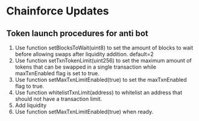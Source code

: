 # Chainforce Updates
## Token launch procedures for anti bot
1. Use function setBlocksToWait(uint8) to set the amount of blocks to wait before allowing swaps after liquidity addition. default=2
2. Use function setTxnTokenLimit(uint256) to set the maximum amount of tokens that can be swapped in a single transaction while maxTxnEnabled flag is set to true.
3. Use function setMaxTxnLimitEnabled(true) to set the maxTxnEnabled flag to true.
4. Use function  whitelistTxnLimit(address) to whitelist an address that should not have a transaction limit.
5. Add liquidity
6. Use function setMaxTxnLimitEnabled(true) when ready.

